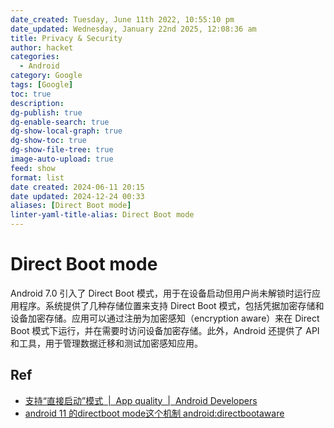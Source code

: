```yaml
---
date_created: Tuesday, June 11th 2022, 10:55:10 pm
date_updated: Wednesday, January 22nd 2025, 12:08:36 am
title: Privacy & Security
author: hacket
categories:
  - Android
category: Google
tags: [Google]
toc: true
description: 
dg-publish: true
dg-enable-search: true
dg-show-local-graph: true
dg-show-toc: true
dg-show-file-tree: true
image-auto-upload: true
feed: show
format: list
date created: 2024-06-11 20:15
date updated: 2024-12-24 00:33
aliases: [Direct Boot mode]
linter-yaml-title-alias: Direct Boot mode
---
```


# Direct Boot mode

Android 7.0 引入了 Direct Boot 模式，用于在设备启动但用户尚未解锁时运行应用程序。系统提供了几种存储位置来支持 Direct Boot 模式，包括凭据加密存储和设备加密存储。应用可以通过注册为加密感知（encryption aware）来在 Direct Boot 模式下运行，并在需要时访问设备加密存储。此外，Android 还提供了 API 和工具，用于管理数据迁移和测试加密感知应用。

## Ref

- [支持“直接启动”模式  |  App quality  |  Android Developers](https://developer.android.com/privacy-and-security/direct-boot)
- [android 11 的directboot mode这个机制 android:directbootaware](https://blog.51cto.com/u_16099277/8536840)
